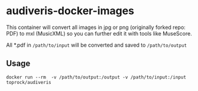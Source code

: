 # audiveris-docker-images

This container will convert all images in jpg or png (originally forked repo: PDF) to mxl (MusicXML) so you can further edit it with tools like MuseScore.

All *.pdf in `/path/to/input` will be converted and saved to `/path/to/output`

Usage
-------------
`docker run --rm  -v /path/to/output:/output -v /path/to/input:/input toprock/audiveris`
